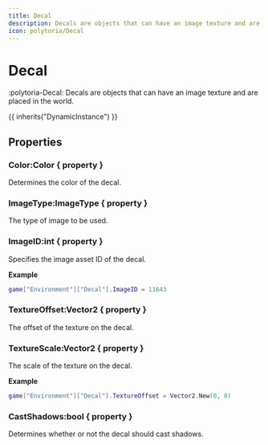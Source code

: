 ```yaml
---
title: Decal
description: Decals are objects that can have an image texture and are placed in the world.
icon: polytoria/Decal
---
```


# Decal

:polytoria-Decal: Decals are objects that can have an image texture and are placed in the world.

{{ inherits("DynamicInstance") }}

## Properties

### Color:Color { property }

Determines the color of the decal.

### ImageType:ImageType { property }

The type of image to be used.

### ImageID:int { property }

Specifies the image asset ID of the decal.

**Example**

```lua
game["Environment"]["Decal"].ImageID = 11643
```

### TextureOffset:Vector2 { property }

The offset of the texture on the decal.

### TextureScale:Vector2 { property }

The scale of the texture on the decal.

**Example**

```lua
game["Environment"]["Decal"].TextureOffset = Vector2.New(0, 0)
```

### CastShadows:bool { property }

Determines whether or not the decal should cast shadows.